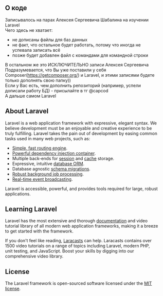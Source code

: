## О коде  

Записывалось на парах Алексея Сергеевича Шабалина на изучении Laravel    
Чего здесь не хватает:  
- не дописаны файлы для баз данных  
- не факт, что остальное будет работать, потому что иногда не успевала записать всё  
- позже будет добавлен файл с командами для командной строки  
  
В остальном же это ИСКЛЮЧИТЕЛЬНО записи Алексея Сергеевича  
Подразумевается, что Вы уже поставили у себя Composer(https://getcomposer.org/) и Laravel, и этими записями будете только дополнять свою папку))  
Если у Вас есть, чем дополнить репозиторий (например, успели дописали работу БД) - присылайте в тг @capcod  
А дальше самом Laravel  
  

## About Laravel

Laravel is a web application framework with expressive, elegant syntax. We believe development must be an enjoyable and creative experience to be truly fulfilling. Laravel takes the pain out of development by easing common tasks used in many web projects, such as:

- [Simple, fast routing engine](https://laravel.com/docs/routing).
- [Powerful dependency injection container](https://laravel.com/docs/container).
- Multiple back-ends for [session](https://laravel.com/docs/session) and [cache](https://laravel.com/docs/cache) storage.
- Expressive, intuitive [database ORM](https://laravel.com/docs/eloquent).
- Database agnostic [schema migrations](https://laravel.com/docs/migrations).
- [Robust background job processing](https://laravel.com/docs/queues).
- [Real-time event broadcasting](https://laravel.com/docs/broadcasting).

Laravel is accessible, powerful, and provides tools required for large, robust applications.

## Learning Laravel

Laravel has the most extensive and thorough [documentation](https://laravel.com/docs) and video tutorial library of all modern web application frameworks, making it a breeze to get started with the framework.

If you don't feel like reading, [Laracasts](https://laracasts.com) can help. Laracasts contains over 1500 video tutorials on a range of topics including Laravel, modern PHP, unit testing, and JavaScript. Boost your skills by digging into our comprehensive video library.

## License

The Laravel framework is open-sourced software licensed under the [MIT license](https://opensource.org/licenses/MIT).
